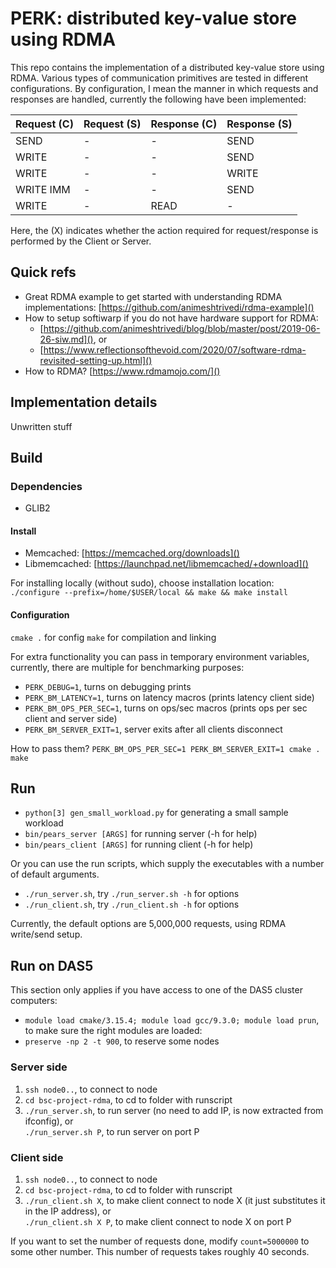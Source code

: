 # PERK: distributed key-value store using RDMA
This repo contains the implementation of a distributed key-value store using RDMA.
Various types of communication primitives are tested in different configurations. 
By configuration, I mean the manner in which requests and responses are handled, currently the following have been implemented:

| Request \(C\) | Request \(S\) | Response \(C\) | Response \(S\) |
|-------------|------------|--------------|--------------|
| SEND      | - | - | SEND  |
| WRITE     | - | - | SEND  |
| WRITE     | - | - | WRITE |
| WRITE IMM | - | - | SEND  |
| WRITE     | - | READ | -  |

Here, the \(X\) indicates whether the action required for request/response is performed by the Client or Server.

## Quick refs
- Great RDMA example to get started with understanding RDMA implementations: [https://github.com/animeshtrivedi/rdma-example]()
- How to setup softiwarp if you do not have hardware support for RDMA:
	- [https://github.com/animeshtrivedi/blog/blob/master/post/2019-06-26-siw.md](), or
	- [https://www.reflectionsofthevoid.com/2020/07/software-rdma-revisited-setting-up.html]()
- How to RDMA? [https://www.rdmamojo.com/]()

## Implementation details
Unwritten stuff

## Build
### Dependencies
- GLIB2
#### Install
- Memcached: [https://memcached.org/downloads]()
- Libmemcached: [https://launchpad.net/libmemcached/+download]()

For installing locally (without sudo), choose installation location:
`./configure --prefix=/home/$USER/local && make && make install`

#### Configuration
`cmake .` for config
`make` for compilation and linking

For extra functionality you can pass in temporary environment variables, currently, there are multiple for benchmarking purposes:
- `PERK_DEBUG=1`, turns on debugging prints
- `PERK_BM_LATENCY=1`, turns on latency macros (prints latency client side)
- `PERK_BM_OPS_PER_SEC=1`, turns on ops/sec macros (prints ops per sec client and server side)
- `PERK_BM_SERVER_EXIT=1`, server exits after all clients disconnect

How to pass them?
`PERK_BM_OPS_PER_SEC=1 PERK_BM_SERVER_EXIT=1 cmake .
make`


## Run
- `python[3] gen_small_workload.py` for generating a small sample workload
- `bin/pears_server [ARGS]` for running server (-h for help)
- `bin/pears_client [ARGS]` for running client (-h for help)

Or you can use the run scripts, which supply the executables with a number of default arguments.
- `./run_server.sh`, try `./run_server.sh -h` for options
- `./run_client.sh`, try `./run_client.sh -h` for options

Currently, the default options are 5,000,000 requests, using RDMA write/send setup.

## Run on DAS5
This section only applies if you have access to one of the DAS5 cluster computers:
- `module load cmake/3.15.4; module load gcc/9.3.0; module load prun`, to make sure the right modules are loaded:
- `preserve -np 2 -t 900`, to reserve some nodes

### Server side
1. `ssh node0..`, to connect to node
2. `cd bsc-project-rdma`, to cd to folder with runscript
3. `./run_server.sh`, to run server (no need to add IP, is now extracted from ifconfig), or<br />
   `./run_server.sh P`, to run server on port P

### Client side
1. `ssh node0..`, to connect to node
2. `cd bsc-project-rdma`, to cd to folder with runscript
3. `./run_client.sh X`, to make client connect to node X (it just substitutes it in the IP address), or <br />
   `./run_client.sh X P`, to make client connect to node X on port P

If you want to set the number of requests done, modify `count=5000000` to some other number.
This number of requests takes roughly 40 seconds.
